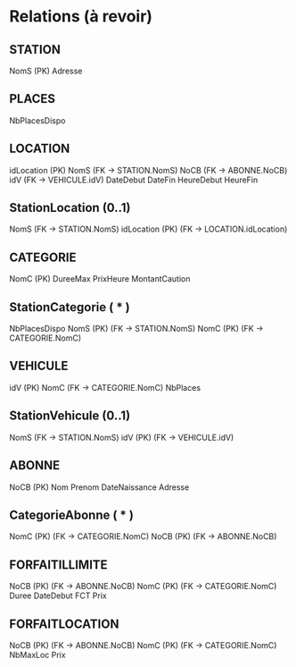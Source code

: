 Relations (à revoir)
====================

STATION
-------
NomS (PK)
Adresse

PLACES
------
NbPlacesDispo

LOCATION
--------
idLocation (PK)
NomS (FK -> STATION.NomS)
NoCB (FK -> ABONNE.NoCB)
idV (FK -> VEHICULE.idV)
DateDebut
DateFin
HeureDebut
HeureFin

StationLocation (0..1)
---------------
NomS (FK -> STATION.NomS)
idLocation (PK) (FK -> LOCATION.idLocation)

CATEGORIE
---------
NomC (PK)
DureeMax
PrixHeure
MontantCaution

StationCategorie ( * )
----------------
NbPlacesDispo
NomS (PK) (FK -> STATION.NomS)
NomC (PK) (FK -> CATEGORIE.NomC)

VEHICULE
--------
idV	(PK)
NomC (FK -> CATEGORIE.NomC)
NbPlaces

StationVehicule (0..1)
---------------
NomS (FK -> STATION.NomS)
idV (PK) (FK -> VEHICULE.idV)

ABONNE
------
NoCB (PK)
Nom
Prenom
DateNaissance
Adresse

CategorieAbonne ( * )
---------------
NomC (PK) (FK -> CATEGORIE.NomC)
NoCB (PK) (FK -> ABONNE.NoCB)

FORFAITILLIMITE
---------------
NoCB (PK) (FK -> ABONNE.NoCB)
NomC (PK) (FK -> CATEGORIE.NomC)
Duree
DateDebut
FCT
Prix

FORFAITLOCATION
---------------
NoCB (PK) (FK -> ABONNE.NoCB)
NomC (PK) (FK -> CATEGORIE.NomC)
NbMaxLoc
Prix

